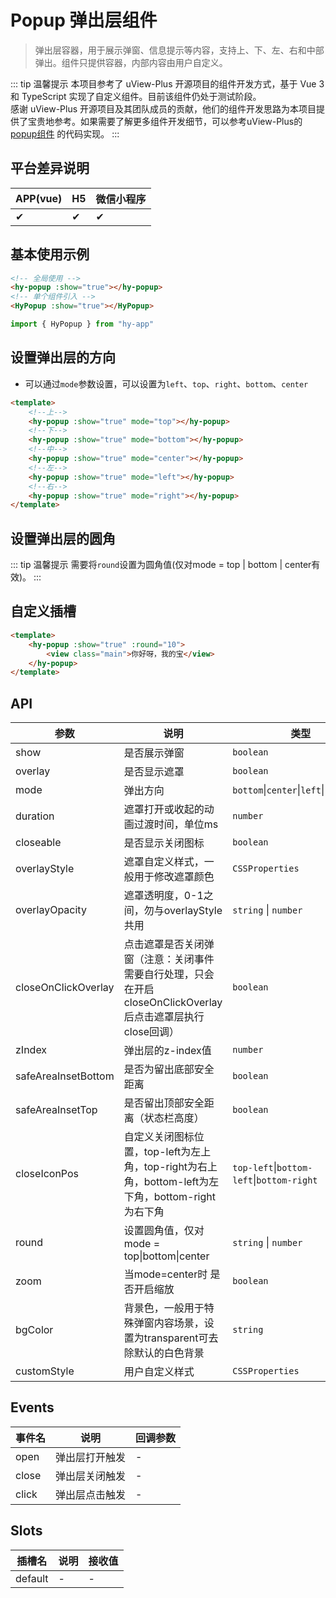 # Popup 弹出层组件
> 弹出层容器，用于展示弹窗、信息提示等内容，支持上、下、左、右和中部弹出。组件只提供容器，内部内容由用户自定义。

::: tip 温馨提示
本项目参考了 uView-Plus 开源项目的组件开发方式，基于 Vue 3 和 TypeScript 实现了自定义组件。目前该组件仍处于测试阶段。<br>
感谢 uView-Plus 开源项目及其团队成员的贡献，他们的组件开发思路为本项目提供了宝贵地参考。如果需要了解更多组件开发细节，可以参考uView-Plus的 [popup组件](https://uiadmin.net/uview-plus/components/popup.html) 的代码实现。
:::

## 平台差异说明

| APP(vue) | H5 | 微信小程序 |
|-----|----|-------|
| ✔   | ✔  | ✔     |

## 基本使用示例

```html
<!-- 全局使用 -->
<hy-popup :show="true"></hy-popup>
<!-- 单个组件引入 -->
<HyPopup :show="true"></HyPopup>
```
```ts
import { HyPopup } from "hy-app"
```

## 设置弹出层的方向
- 可以通过`mode`参数设置，可以设置为`left`、`top`、`right`、`bottom`、`center`
```html
<template>
    <!--上-->
    <hy-popup :show="true" mode="top"></hy-popup>
    <!--下-->
    <hy-popup :show="true" mode="bottom"></hy-popup>
    <!--中-->
    <hy-popup :show="true" mode="center"></hy-popup>
    <!--左-->
    <hy-popup :show="true" mode="left"></hy-popup>
    <!--右-->
    <hy-popup :show="true" mode="right"></hy-popup>
</template>
```

## 设置弹出层的圆角
::: tip 温馨提示
需要将`round`设置为圆角值(仅对mode = top | bottom | center有效)。
:::

## 自定义插槽

```html
<template>
    <hy-popup :show="true" :round="10">
        <view class="main">你好呀，我的宝</view>
    </hy-popup>
</template>
```

## API

| 参数                  | 说明                                                                    | 类型                                         | 默认值       |
|---------------------|-----------------------------------------------------------------------|--------------------------------------------|-----------|
| show                | 是否展示弹窗                                                                | `boolean`                                  | false     |
| overlay             | 是否显示遮罩                                                                | `boolean`                                  | true      |
| mode                | 弹出方向                                                                  | `bottom`\|`center`\|`left`\|`right`\|`top` | bottom    |
| duration            | 遮罩打开或收起的动画过渡时间，单位ms                                                   | `number`                                   | 300       |
| closeable           | 是否显示关闭图标                                                              | `boolean`                                  | false     |
| overlayStyle        | 遮罩自定义样式，一般用于修改遮罩颜色                                                    | `CSSProperties`                            | -         |
| overlayOpacity      | 遮罩透明度，0-1之间，勿与overlayStyle共用                                          | `string` \| `number`                       | 0.5       |
| closeOnClickOverlay | 点击遮罩是否关闭弹窗（注意：关闭事件需要自行处理，只会在开启closeOnClickOverlay后点击遮罩层执行close回调）     | `boolean`                                  | true      |
| zIndex              | 弹出层的z-index值                                                          | `number`                                   | 10075     |
| safeAreaInsetBottom | 是否为留出底部安全距离                                                           | `boolean`                                  | true      |
| safeAreaInsetTop    | 是否留出顶部安全距离（状态栏高度）                                                     | `boolean`                                  | false     |
| closeIconPos        | 自定义关闭图标位置，top-left为左上角，top-right为右上角，bottom-left为左下角，bottom-right为右下角 | `top-left`\|`bottom-left`\|`bottom-right`  | top-right |
| round               | 设置圆角值，仅对mode = top\|bottom\|center                                    | `string` \| `number`                       | -         |
| zoom                | 当mode=center时 是否开启缩放                                                  | `boolean`                                  | true      |
| bgColor             | 背景色，一般用于特殊弹窗内容场景，设置为transparent可去除默认的白色背景                             | `string`                                   | -         |
| customStyle         | 用户自定义样式	                                                              | `CSSProperties`                            | -         |

## Events

| 事件名   | 说明      | 回调参数 |
|-------|---------|------|
| open  | 弹出层打开触发 | -    |
| close | 弹出层关闭触发 | -    |
| click | 弹出层点击触发 | -    |

## Slots

| 插槽名     | 说明 | 接收值 |
|---------|----|-----|
| default | -  | -   |

<demo-model url="pages/components/popup/popup"></demo-model>